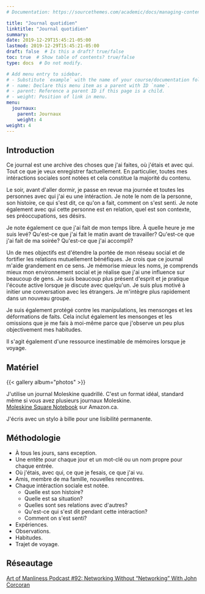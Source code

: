 ```yaml
---
# Documentation: https://sourcethemes.com/academic/docs/managing-content/

title: "Journal quotidien"
linktitle: "Journal quotidien"
summary:
date: 2019-12-29T15:45:21-05:00
lastmod: 2019-12-29T15:45:21-05:00
draft: false  # Is this a draft? true/false
toc: true  # Show table of contents? true/false
type: docs  # Do not modify.

# Add menu entry to sidebar.
# - Substitute `example` with the name of your course/documentation folder.
# - name: Declare this menu item as a parent with ID `name`.
# - parent: Reference a parent ID if this page is a child.
# - weight: Position of link in menu.
menu:
  journaux:
    parent: Journaux
    weight: 4
weight: 4
---
```


## Introduction

Ce journal est une archive des choses que j'ai faites, où j'étais et avec qui.
Tout ce que je veux enregistrer factuellement.
En particulier, toutes mes intéractions sociales sont notées et cela constitue la majorité du contenu.

Le soir, avant d'aller dormir, je passe en revue ma journée et toutes les personnes avec qui j'ai eu une intéraction.
Je note le nom de la personne, son histoire, ce qui s'est dit, ce qu'on a fait, comment on s'est senti.
Je note également avec qui cette personne est en relation, quel est son contexte, ses préoccupations, ses désirs.

Je note également ce que j'ai fait de mon temps libre.
À quelle heure je me suis levé?
Qu'est-ce que j'ai fait le matin avant de travailler?
Qu'est-ce que j'ai fait de ma soirée?
Qu'est-ce que j'ai accompli?

Un de mes objectifs est d'étendre la portée de mon réseau social et de fortifier les relations mutuellement bénéfiques.
Je crois que ce journal m'aide grandement en ce sens.
Je mémorise mieux les noms, je comprends mieux mon environnement social et je réalise que j'ai une influence sur beaucoup de gens.
Je suis beaucoup plus présent d'esprit et je pratique l'écoute active lorsque je discute avec quelqu'un.
Je suis plus motivé à initier une conversation avec les étrangers.
Je m'intègre plus rapidement dans un nouveau groupe.

Je suis également protégé contre les manipulations, les mensonges et les déformations de faits.
Cela inclut également les mensonges et les omissions que je me fais à moi-même
parce que j'observe un peu plus objectivement mes habitudes.

Il s'agit également d'une ressource inestimable de mémoires lorsque je voyage.


## Matériel

{{< gallery album="photos" >}}

J'utilise un journal Moleskine quadrillé.
C'est un format idéal, standard même si vous avez plusieurs journaux Moleskine.  
[Moleskine Square Notebook](https://www.amazon.ca/dp/8883701135/ref=cm_sw_em_r_mt_dp_U_-wKgEbV17W9XP) sur Amazon.ca.

J'écris avec un stylo à bille pour une lisibilité permanente.


## Méthodologie

* À tous les jours, sans exception.
* Une entête pour chaque jour et un mot-clé ou un nom propre pour chaque entrée.
* Où j'étais, avec qui, ce que je fesais, ce que j'ai vu.
* Amis, membre de ma famille, nouvelles rencontres.
* Chaque intéraction sociale est notée.
    * Quelle est son histoire?
    * Quelle est sa situation?
    * Quelles sont ses relations avec d'autres?
    * Qu'est-ce qui s'est dit pendant cette intéraction?
    * Comment on s'est senti?
* Expériences.
* Observations.
* Habitudes.
* Trajet de voyage.


## Réseautage

[Art of Manliness Podcast #92: Networking Without “Networking” With John Corcoran](https://www.artofmanliness.com/articles/art-of-manliness-podcast-92-networking-without-networking-with-john-corcoran/)
